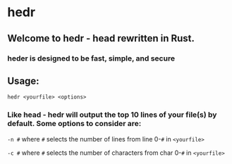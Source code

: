 # hedr

## Welcome to hedr - head rewritten in Rust.

### heder is designed to be fast, simple, and secure

## Usage:
```
hedr <yourfile> <options>
```
### Like head - hedr will output the top 10 lines of your file(s) by default. Some options to consider are: 
`-n #` where `#` selects the number of lines from line 0-`#` in `<yourfile>`

`-c #` where `#` selects the number of characters from char 0-`#` in `<yourfile>`
